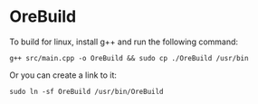 # OreBuild
 To build for linux, install g++ and run the following command:
 ```
 g++ src/main.cpp -o OreBuild && sudo cp ./OreBuild /usr/bin
 ```
 Or you can create a link to it:
 ```
 sudo ln -sf OreBuild /usr/bin/OreBuild
 ```
